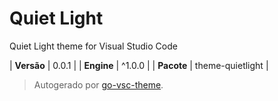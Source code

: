 # Quiet Light

Quiet Light theme for Visual Studio Code

| **Versão** | 0.0.1 |
| **Engine** | ^1.0.0 |
| **Pacote** | theme-quietlight |

> Autogerado por [go-vsc-theme](https://github.com/natalbu/go-vsc-theme).

